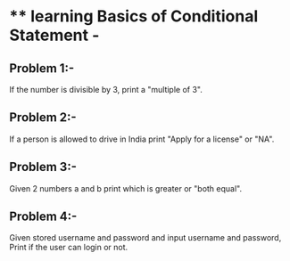 # ** learning Basics of Conditional Statement -
## Problem 1:-  
If the number is divisible by 3, print a "multiple of 3".
## Problem 2:- 
If a person is allowed to drive in India print "Apply for a license" or "NA".
## Problem 3:-
Given 2 numbers a and b print which is greater or "both equal".
## Problem 4:-
Given stored username and password and input username and password, Print if the user can login or not.

